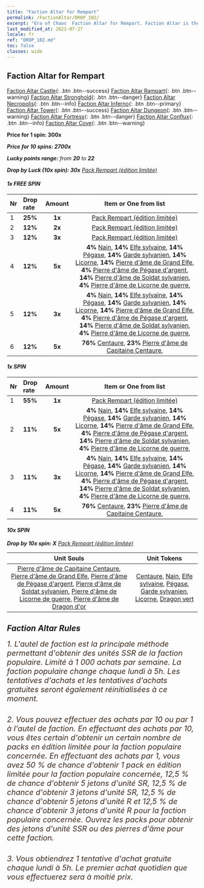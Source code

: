 ```yaml
---
title: "Faction Altar for Rempart"
permalink: /FactionAltar/DROP_102/
excerpt: "Era of Chaos  Faction Altar for Rempart. Faction Altar is the primary method for obtaining SSR units from the popular faction. Limited to 1,000 purchases each week. The popular faction changes at 05:00 every Monday. Purchase attempts and free purchase attempts will also reset then."
last_modified_at: 2021-07-27
locale: fr
ref: "DROP_102.md"
toc: false
classes: wide
---
```


##  Faction Altar for **Rempart**

  [Faction Altar Castle](/fr/FactionAltar/DROP_101/){: .btn .btn--success} [Faction Altar Rampart](/fr/FactionAltar/DROP_102/){: .btn .btn--warning} [Faction Altar Stronghold](/fr/FactionAltar/DROP_103/){: .btn .btn--danger} [Faction Altar Necropolis](/fr/FactionAltar/DROP_104/){: .btn .btn--info} [Faction Altar Inferno](/fr/FactionAltar/DROP_105/){: .btn .btn--primary} [Faction Altar Tower](/fr/FactionAltar/DROP_106/){: .btn .btn--success} [Faction Altar Dungeon](/fr/FactionAltar/DROP_107/){: .btn .btn--warning} [Faction Altar Fortress](/fr/FactionAltar/DROP_108/){: .btn .btn--danger} [Faction Altar Conflux](/fr/FactionAltar/DROP_109/){: .btn .btn--info} [Faction Altar Cove](/fr/FactionAltar/DROP_112/){: .btn .btn--warning} 

  **Price for 1 spin: 300x** <i class="fas fa-gem"/>

  **Price for 10 spins: 2700x** <i class="fas fa-gem"/>

  **Lucky points range:** from **20** to **22**

  **Drop by Luck (10x spin): 30x** [Pack Rempart (édition limitée)](/ItemsFR/con_2101/)

####  1x FREE SPIN 

  |    Nr    |  Drop rate  |  Amount   |   Item or One from list  |
  |:---------|:------------|:---------:|:------------------------:|
  | 1 | **25%** | **1x** | [Pack Rempart (édition limitée)](/ItemsFR/con_2101/) |
  | 2 | **12%** | **2x** | [Pack Rempart (édition limitée)](/ItemsFR/con_2101/) |
  | 3 | **12%** | **3x** | [Pack Rempart (édition limitée)](/ItemsFR/con_2101/) |
  | 4 | **12%** | **5x** |  **4%** [Nain](/ItemsFR/unt_200/),  **14%** [Elfe sylvaine](/ItemsFR/unt_201/),  **14%** [Pégase](/ItemsFR/unt_202/),  **14%** [Garde sylvanien](/ItemsFR/unt_203/),  **14%** [Licorne](/ItemsFR/unt_204/),  **14%** [Pierre d'âme de Grand Elfe](/ItemsFR/unt_291/),  **4%** [Pierre d'âme de Pégase d'argent](/ItemsFR/unt_292/),  **14%** [Pierre d'âme de Soldat sylvanien](/ItemsFR/unt_293/),  **4%** [Pierre d'âme de Licorne de guerre](/ItemsFR/unt_294/),  |
  | 5 | **12%** | **3x** |  **4%** [Nain](/ItemsFR/unt_200/),  **14%** [Elfe sylvaine](/ItemsFR/unt_201/),  **14%** [Pégase](/ItemsFR/unt_202/),  **14%** [Garde sylvanien](/ItemsFR/unt_203/),  **14%** [Licorne](/ItemsFR/unt_204/),  **14%** [Pierre d'âme de Grand Elfe](/ItemsFR/unt_291/),  **4%** [Pierre d'âme de Pégase d'argent](/ItemsFR/unt_292/),  **14%** [Pierre d'âme de Soldat sylvanien](/ItemsFR/unt_293/),  **4%** [Pierre d'âme de Licorne de guerre](/ItemsFR/unt_294/),  |
  | 6 | **12%** | **5x** |  **76%** [Centaure](/ItemsFR/unt_199/),  **23%** [Pierre d'âme de Capitaine Centaure](/ItemsFR/unt_290/),  |


####  1x SPIN 

  |    Nr    |  Drop rate  |  Amount   |   Item or One from list  |
  |:---------|:------------|:---------:|:------------------------:|
  | 1 | **55%** | **1x** | [Pack Rempart (édition limitée)](/ItemsFR/con_2101/) |
  | 2 | **11%** | **5x** |  **4%** [Nain](/ItemsFR/unt_200/),  **14%** [Elfe sylvaine](/ItemsFR/unt_201/),  **14%** [Pégase](/ItemsFR/unt_202/),  **14%** [Garde sylvanien](/ItemsFR/unt_203/),  **14%** [Licorne](/ItemsFR/unt_204/),  **14%** [Pierre d'âme de Grand Elfe](/ItemsFR/unt_291/),  **4%** [Pierre d'âme de Pégase d'argent](/ItemsFR/unt_292/),  **14%** [Pierre d'âme de Soldat sylvanien](/ItemsFR/unt_293/),  **4%** [Pierre d'âme de Licorne de guerre](/ItemsFR/unt_294/),  |
  | 3 | **11%** | **3x** |  **4%** [Nain](/ItemsFR/unt_200/),  **14%** [Elfe sylvaine](/ItemsFR/unt_201/),  **14%** [Pégase](/ItemsFR/unt_202/),  **14%** [Garde sylvanien](/ItemsFR/unt_203/),  **14%** [Licorne](/ItemsFR/unt_204/),  **14%** [Pierre d'âme de Grand Elfe](/ItemsFR/unt_291/),  **4%** [Pierre d'âme de Pégase d'argent](/ItemsFR/unt_292/),  **14%** [Pierre d'âme de Soldat sylvanien](/ItemsFR/unt_293/),  **4%** [Pierre d'âme de Licorne de guerre](/ItemsFR/unt_294/),  |
  | 4 | **11%** | **5x** |  **76%** [Centaure](/ItemsFR/unt_199/),  **23%** [Pierre d'âme de Capitaine Centaure](/ItemsFR/unt_290/),  |


####  10x SPIN 

  **Drop by 10x spin: X** [Pack Rempart (édition limitée)](/ItemsFR/con_2101/)

  |    Unit Souls    |  Unit Tokens  |
  |:----------------:|:-------------:|
  | [Pierre d'âme de Capitaine Centaure](/ItemsFR/unt_290/), [Pierre d'âme de Grand Elfe](/ItemsFR/unt_291/), [Pierre d'âme de Pégase d'argent](/ItemsFR/unt_292/), [Pierre d'âme de Soldat sylvanien](/ItemsFR/unt_293/), [Pierre d'âme de Licorne de guerre](/ItemsFR/unt_294/), [Pierre d'âme de Dragon d'or](/ItemsFR/unt_295/) | [Centaure](/ItemsFR/unt_199/), [Nain](/ItemsFR/unt_200/), [Elfe sylvaine](/ItemsFR/unt_201/), [Pégase](/ItemsFR/unt_202/), [Garde sylvanien](/ItemsFR/unt_203/), [Licorne](/ItemsFR/unt_204/), [Dragon vert](/ItemsFR/unt_205/) |



## Faction Altar Rules

  <span style="color: #3c2a1e;font-size:20px">1. L'autel de faction est la principale méthode permettant d'obtenir des unités SSR de la faction populaire. Limité à 1 000 achats par semaine. La faction populaire change chaque lundi à 5h. Les tentatives d'achats et les tentatives d'achats gratuites seront également réinitialisées à ce moment. </span><br/>

<br/>  <span style="color: #3c2a1e;font-size:20px">2. Vous pouvez effectuer des achats par 10 ou par 1 à l'autel de faction. En effectuant des achats par 10, vous êtes certain d'obtenir un certain nombre de packs en édition limitée pour la faction populaire concernée. En effectuant des achats par 1, vous avez 50 % de chance d'obtenir 1 pack en édition limitée pour la faction populaire concernée, 12,5 % de chance d'obtenir 5 jetons d'unité SR, 12,5 % de chance d'obtenir 3 jetons d'unité SR, 12,5 % de chance d'obtenir 5 jetons d'unité R et 12,5 % de chance d'obtenir 3 jetons d'unité R pour la faction populaire concernée. Ouvrez les packs pour obtenir des jetons d'unité SSR ou des pierres d'âme pour cette faction.</span><br/>

<br/>  <span style="color: #3c2a1e;font-size:20px">3. Vous obtiendrez 1 tentative d'achat gratuite chaque lundi à 5h. Le premier achat quotidien que vous effectuerez sera à moitié prix.</span><br/>

<br/>